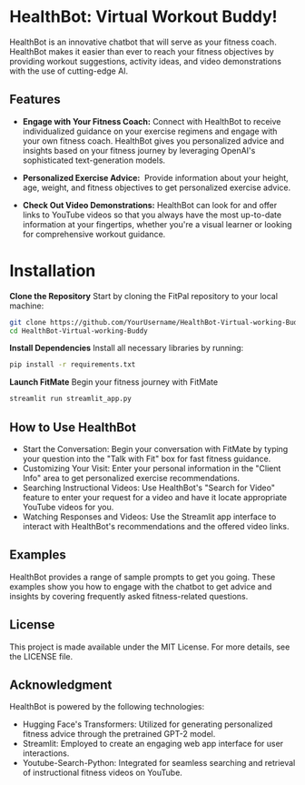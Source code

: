 HealthBot: Virtual Workout Buddy!
============
HealthBot is an innovative chatbot that will serve as your fitness coach. HealthBot makes it easier than ever to reach your fitness objectives by providing workout suggestions, activity ideas, and video demonstrations with the use of cutting-edge AI.

Features
------
+ **Engage with Your Fitness Coach:**
Connect with HealthBot to receive individualized guidance on your exercise regimens and engage with your own fitness coach. HealthBot gives you personalized advice and insights based on your fitness journey by leveraging OpenAI's sophisticated text-generation models.

+ **Personalized Exercise Advice:** 
Provide information about your height, age, weight, and fitness objectives to get personalized exercise advice.

+ **Check Out Video Demonstrations:**
HealthBot can look for and offer links to YouTube videos so that you always have the most up-to-date information at your fingertips, whether you're a visual learner or looking for comprehensive workout guidance.

Installation
=============
**Clone the Repository**
Start by cloning the FitPal repository to your local machine:
```bash
git clone https://github.com/YourUsername/HealthBot-Virtual-working-Buddy.git
cd HealthBot-Virtual-working-Buddy
```

**Install Dependencies**
Install all necessary libraries by running:
```bash
pip install -r requirements.txt
```
**Launch FitMate**
Begin your fitness journey with FitMate
```bash
streamlit run streamlit_app.py
```

How to Use HealthBot
-------
+ Start the Conversation: Begin your conversation with FitMate by typing your question into the "Talk with Fit" box for fast fitness guidance.
+ Customizing Your Visit: Enter your personal information in the "Client Info" area to get personalized exercise recommendations.
+ Searching Instructional Videos: Use HealthBot's "Search for Video" feature to enter your request for a video and have it locate appropriate YouTube videos for you.
+ Watching Responses and Videos: Use the Streamlit app interface to interact with HealthBot's recommendations and the offered video links.

Examples
-------
HealthBot provides a range of sample prompts to get you going. These examples show you how to engage with the chatbot to get advice and insights by covering frequently asked fitness-related questions.

License
-----
This project is made available under the MIT License. For more details, see the LICENSE file.

Acknowledgment
-----
HealthBot is powered by the following technologies:

+ Hugging Face's Transformers: Utilized for generating personalized fitness advice through the pretrained GPT-2 model.
+ Streamlit: Employed to create an engaging web app interface for user interactions.
+ Youtube-Search-Python: Integrated for seamless searching and retrieval of instructional fitness videos on YouTube.




